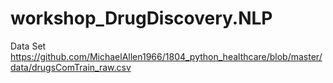 # workshop_DrugDiscovery.NLP
Data Set
https://github.com/MichaelAllen1966/1804_python_healthcare/blob/master/data/drugsComTrain_raw.csv
